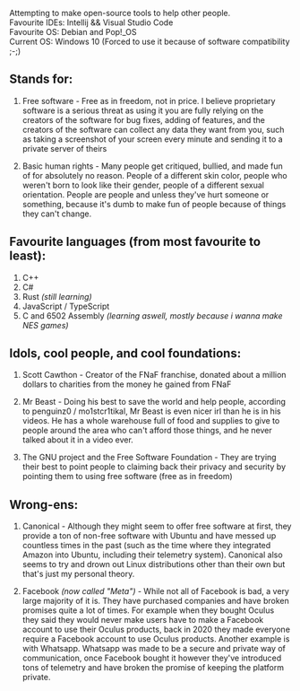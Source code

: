 Attempting to make open-source tools to help other people.<br>
Favourite IDEs: Intellij && Visual Studio Code<br>
Favourite OS: Debian and Pop!_OS<br>
Current OS: Windows 10 (Forced to use it because of software compatibility ;-;)

## Stands for:
  1. Free software - Free as in freedom, not in price. I believe proprietary software is a serious threat as using it you are fully relying on the creators of the software for bug fixes, adding of features, and the creators of the software can collect any data they want from you, such as taking a screenshot of your screen every minute and sending it to a private server of theirs

  2. Basic human rights - Many people get critiqued, bullied, and made fun of for absolutely no reason. People of a different skin color, people who weren't born to look like their gender, people of a different sexual orientation. People are people and unless they've hurt someone or something, because it's dumb to make fun of people because of things they can't change.

## Favourite languages (from most favourite to least):
  1. C++
  2. C#
  3. Rust *(still learning)*
  3. JavaScript / TypeScript
  4. C and 6502 Assembly *(learning aswell, mostly because i wanna make NES games)*
## Idols, cool people, and cool foundations:
  1. Scott Cawthon - Creator of the FNaF franchise, donated about a million dollars to charities from the money he gained from FNaF

  2. Mr Beast - Doing his best to save the world and help people, according to penguinz0 / mo1stcr1tikal, Mr Beast is even nicer irl than he is in his videos. He has a whole warehouse full of food and supplies to give to people around the area who can't afford those things, and he never talked about it in a video ever.

  3. The GNU project and the Free Software Foundation - They are trying their best to point people to claiming back their privacy and security by pointing them to using free software (free as in freedom)
## Wrong-ens:
  1. Canonical - Although they might seem to offer free software at first, they provide a ton of non-free software with Ubuntu and have messed up countless times in the past (such as the time where they integrated Amazon into Ubuntu, including their telemetry system). Canonical also seems to try and drown out Linux distributions other than their own but that's just my personal theory.

  2. Facebook *(now called "Meta")* - While not all of Facebook is bad, a very large majority of it is. They have purchased companies and have broken promises quite a lot of times. For example when they bought Oculus they said they would never make users have to make a Facebook account to use their Oculus products, back in 2020 they made everyone require a Facebook account to use Oculus products. Another example is with Whatsapp. Whatsapp was made to be a secure and private way of communication, once Facebook bought it however they've introduced tons of telemetry and have broken the promise of keeping the platform private.
